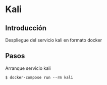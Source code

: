 # Kali

## Introducción
Despliegue del servicio kali en formato docker

## Pasos

Arranque servicio kali
```
$ docker-compose run --rm kali
```

